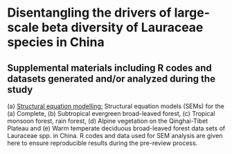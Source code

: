# Disentangling the drivers of large-scale beta diversity of Lauraceae species in China

## Supplemental materials including R codes and datasets generated and/or analyzed during the study

(a) [Structural equation modelling:](https://github.com/optiforziyan/Beta_divesity_Lauraceae_2021/tree/main/Structural%20equation%20models) 
Structural equation models (SEMs) for the (a) Complete, (b) Subtropical evergreen broad-leaved forest, (c) Tropical monsoon forest, rain forest, (d) Alpine vegetation on the Qinghai-Tibet Plateau and (e) Warm temperate deciduous broad-leaved forest data sets of Lauraceae spp. in China. R codes and data used for SEM analysis are given here to ensure reproducible results during the pre-review process.






